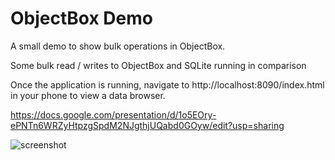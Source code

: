 # ObjectBox Demo

A small demo to show bulk operations in ObjectBox.

Some bulk read / writes to ObjectBox and SQLite running in comparison


Once the application is running, navigate to http://localhost:8090/index.html in your phone to view a data browser.

https://docs.google.com/presentation/d/1o5EOry-ePNTn6WRZyHtpzgSpdM2NJgthjUQabd0GOyw/edit?usp=sharing

![screenshot](https://i.imgur.com/2fZzmpp.png)
